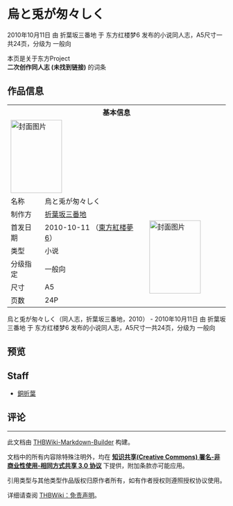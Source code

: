 # 烏と兎が匆々しく

<!-- source html: G:\repos\THBWiki-Markdown-Builder\THBWikiMarkdown\Temp\main\9\93\ns0%3A%E7%83%8F%E3%81%A8%E5%85%8E%E3%81%8C%E5%8C%86%E3%80%85%E3%81%97%E3%81%8F.html -->

2010年10月11日 由 折葉坂三番地 于 东方红楼梦6 发布的小说同人志，A5尺寸一共24页，分级为 一般向

本页是关于东方Project  
 **二次创作同人志 (未找到链接)** 的词条

## 作品信息

<table><tbody><tr><th colspan="3">基本信息</th></tr><tr><td class="cover-artwork-mobile" colspan="2"><a href="./文件-烏と兎が匆々しく封面.jpg.md" class="image" title="封面图片"><img alt="封面图片" src="https://upload.thwiki.cc/thumb/1/14/%E7%83%8F%E3%81%A8%E5%85%8E%E3%81%8C%E5%8C%86%E3%80%85%E3%81%97%E3%81%8F%E5%B0%81%E9%9D%A2.jpg/118px-%E7%83%8F%E3%81%A8%E5%85%8E%E3%81%8C%E5%8C%86%E3%80%85%E3%81%97%E3%81%8F%E5%B0%81%E9%9D%A2.jpg" decoding="async" loading="lazy" width="118" height="168" srcset="https://upload.thwiki.cc/thumb/1/14/%E7%83%8F%E3%81%A8%E5%85%8E%E3%81%8C%E5%8C%86%E3%80%85%E3%81%97%E3%81%8F%E5%B0%81%E9%9D%A2.jpg/177px-%E7%83%8F%E3%81%A8%E5%85%8E%E3%81%8C%E5%8C%86%E3%80%85%E3%81%97%E3%81%8F%E5%B0%81%E9%9D%A2.jpg 1.5x, https://upload.thwiki.cc/thumb/1/14/%E7%83%8F%E3%81%A8%E5%85%8E%E3%81%8C%E5%8C%86%E3%80%85%E3%81%97%E3%81%8F%E5%B0%81%E9%9D%A2.jpg/237px-%E7%83%8F%E3%81%A8%E5%85%8E%E3%81%8C%E5%8C%86%E3%80%85%E3%81%97%E3%81%8F%E5%B0%81%E9%9D%A2.jpg 2x" data-file-width="1165" data-file-height="1653"></a></td>
</tr><tr><td class="label">名称</td><td colspan="2"> 烏と兎が匆々しく </td></tr><tr><td class="label">制作方</td><td><a href="./折葉坂三番地.md" title="折葉坂三番地">折葉坂三番地</a></td><td class="cover-artwork" rowspan="6" style="min-width:168px;"><a href="./文件-烏と兎が匆々しく封面.jpg.md" class="image" title="封面图片"><img alt="封面图片" src="https://upload.thwiki.cc/thumb/1/14/%E7%83%8F%E3%81%A8%E5%85%8E%E3%81%8C%E5%8C%86%E3%80%85%E3%81%97%E3%81%8F%E5%B0%81%E9%9D%A2.jpg/118px-%E7%83%8F%E3%81%A8%E5%85%8E%E3%81%8C%E5%8C%86%E3%80%85%E3%81%97%E3%81%8F%E5%B0%81%E9%9D%A2.jpg" decoding="async" loading="lazy" width="118" height="168" srcset="https://upload.thwiki.cc/thumb/1/14/%E7%83%8F%E3%81%A8%E5%85%8E%E3%81%8C%E5%8C%86%E3%80%85%E3%81%97%E3%81%8F%E5%B0%81%E9%9D%A2.jpg/177px-%E7%83%8F%E3%81%A8%E5%85%8E%E3%81%8C%E5%8C%86%E3%80%85%E3%81%97%E3%81%8F%E5%B0%81%E9%9D%A2.jpg 1.5x, https://upload.thwiki.cc/thumb/1/14/%E7%83%8F%E3%81%A8%E5%85%8E%E3%81%8C%E5%8C%86%E3%80%85%E3%81%97%E3%81%8F%E5%B0%81%E9%9D%A2.jpg/237px-%E7%83%8F%E3%81%A8%E5%85%8E%E3%81%8C%E5%8C%86%E3%80%85%E3%81%97%E3%81%8F%E5%B0%81%E9%9D%A2.jpg 2x" data-file-width="1165" data-file-height="1653"></a></td>
</tr><tr><td class="label">首发日期</td><td>2010-10-11&#160;（<a href="/展会作品列表?e=%E4%B8%9C%E6%96%B9%E7%BA%A2%E6%A5%BC%E6%A2%A6%236">東方紅楼夢6</a>）</td></tr><tr><td class="label">类型</td><td>小说</td></tr><tr><td class="label">分级指定</td><td>一般向</td></tr><tr><td class="label">尺寸</td><td>A5</td></tr><tr><td class="label">页数</td><td>24P</td></tr></tbody></table>

烏と兎が匆々しく（同人志，折葉坂三番地，2010） - 2010年10月11日 由 折葉坂三番地 于 东方红楼梦6 发布的小说同人志，A5尺寸一共24页，分级为 一般向

## 预览

## Staff
- [銅折葉](./銅折葉.md)


## 评论




---

此文档由 [THBWiki-Markdown-Builder](https://github.com/Delsin-Yu/THBWiki-Markdown-Builder) 构建。

文档中的所有内容除特殊注明外，均在 [**知识共享(Creative Commons) 署名-非商业性使用-相同方式共享 3.0 协议**](https://creativecommons.org/licenses/by-sa/3.0/deed.zh-hans) 下提供，附加条款亦可能应用。

引用类型与其他类型作品版权归原作者所有，如有作者授权则遵照授权协议使用。

详细请查阅 [THBWiki：免责声明](https://thbwiki.cc/THBWiki:%E5%85%8D%E8%B4%A3%E5%A3%B0%E6%98%8E)。

